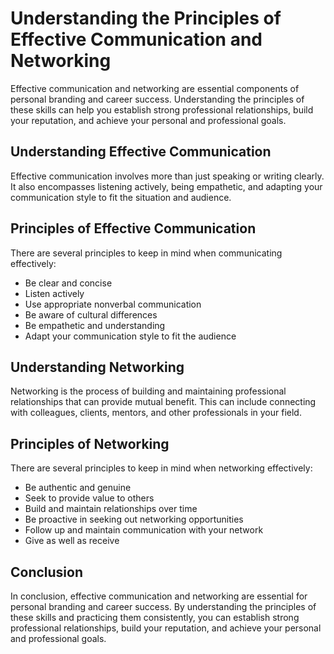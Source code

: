 Understanding the Principles of Effective Communication and Networking
===============================================================================================================

Effective communication and networking are essential components of personal branding and career success. Understanding the principles of these skills can help you establish strong professional relationships, build your reputation, and achieve your personal and professional goals.

Understanding Effective Communication
-------------------------------------

Effective communication involves more than just speaking or writing clearly. It also encompasses listening actively, being empathetic, and adapting your communication style to fit the situation and audience.

Principles of Effective Communication
-------------------------------------

There are several principles to keep in mind when communicating effectively:

* Be clear and concise
* Listen actively
* Use appropriate nonverbal communication
* Be aware of cultural differences
* Be empathetic and understanding
* Adapt your communication style to fit the audience

Understanding Networking
------------------------

Networking is the process of building and maintaining professional relationships that can provide mutual benefit. This can include connecting with colleagues, clients, mentors, and other professionals in your field.

Principles of Networking
------------------------

There are several principles to keep in mind when networking effectively:

* Be authentic and genuine
* Seek to provide value to others
* Build and maintain relationships over time
* Be proactive in seeking out networking opportunities
* Follow up and maintain communication with your network
* Give as well as receive

Conclusion
----------

In conclusion, effective communication and networking are essential for personal branding and career success. By understanding the principles of these skills and practicing them consistently, you can establish strong professional relationships, build your reputation, and achieve your personal and professional goals.
